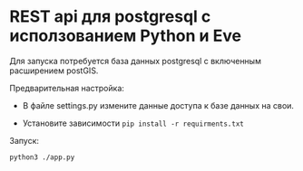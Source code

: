 # REST api для postgresql с исползованием Python и Eve

Для запуска потребуется база данных postgresql с включенным расширением postGIS.

Предварительная настройка:

- В файле settings.py измените данные доступа к базе данных на свои.

- Установите зависимости ```pip install -r requirments.txt```

Запуск:

```python3 ./app.py```